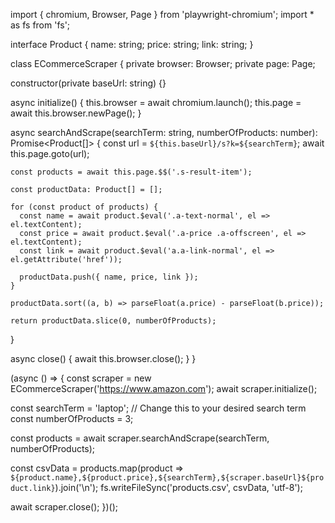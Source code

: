 import { chromium, Browser, Page } from 'playwright-chromium';
import * as fs from 'fs';

interface Product {
  name: string;
  price: string;
  link: string;
}

class ECommerceScraper {
  private browser: Browser;
  private page: Page;

  constructor(private baseUrl: string) {}

  async initialize() {
    this.browser = await chromium.launch();
    this.page = await this.browser.newPage();
  }

  async searchAndScrape(searchTerm: string, numberOfProducts: number): Promise<Product[]> {
    const url = `${this.baseUrl}/s?k=${searchTerm}`;
    await this.page.goto(url);

    const products = await this.page.$$('.s-result-item');

    const productData: Product[] = [];

    for (const product of products) {
      const name = await product.$eval('.a-text-normal', el => el.textContent);
      const price = await product.$eval('.a-price .a-offscreen', el => el.textContent);
      const link = await product.$eval('a.a-link-normal', el => el.getAttribute('href'));

      productData.push({ name, price, link });
    }

    productData.sort((a, b) => parseFloat(a.price) - parseFloat(b.price));

    return productData.slice(0, numberOfProducts);
  }

  async close() {
    await this.browser.close();
  }
}

(async () => {
  const scraper = new ECommerceScraper('https://www.amazon.com');
  await scraper.initialize();

  const searchTerm = 'laptop'; // Change this to your desired search term
  const numberOfProducts = 3;

  const products = await scraper.searchAndScrape(searchTerm, numberOfProducts);

  const csvData = products.map(product => `${product.name},${product.price},${searchTerm},${scraper.baseUrl}${product.link}`).join('\n');
  fs.writeFileSync('products.csv', csvData, 'utf-8');

  await scraper.close();
})();
